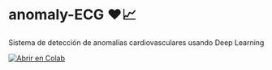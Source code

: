 # anomaly-ECG ❤️📈

Sistema de detección de anomalías cardiovasculares usando Deep Learning

[![Abrir en Colab](https://colab.research.google.com/assets/colab-badge.svg)](https://colab.research.google.com/github/AcecomFCUNI/anomaly-ECG/blob/master/Autoencoder_AnomaliasECG.ipynb)


